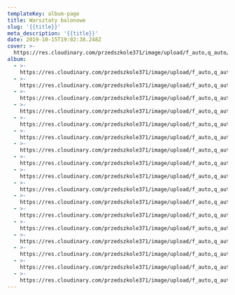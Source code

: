 ```yaml
---
templateKey: album-page
title: Warsztaty balonowe
slug: '{{title}}'
meta_description: '{{title}}'
date: 2019-10-15T19:02:38.248Z
cover: >-
  https://res.cloudinary.com/przedszkole371/image/upload/f_auto,q_auto/c_fill,w_1200/v1573678941/Albumy%20zdj%C4%99%C4%87/2019/Warsztaty%20balonowe/sfuvacd0mtmfnyev8cga.jpg
album:
  - >-
    https://res.cloudinary.com/przedszkole371/image/upload/f_auto,q_auto/c_fill,w_1200/v1573678942/Albumy%20zdj%C4%99%C4%87/2019/Warsztaty%20balonowe/ekgah8m9kwbbttg18zwq.jpg
  - >-
    https://res.cloudinary.com/przedszkole371/image/upload/f_auto,q_auto/c_fill,w_1200/v1573678941/Albumy%20zdj%C4%99%C4%87/2019/Warsztaty%20balonowe/sfuvacd0mtmfnyev8cga.jpg
  - >-
    https://res.cloudinary.com/przedszkole371/image/upload/f_auto,q_auto/c_fill,w_1200/v1573678934/Albumy%20zdj%C4%99%C4%87/2019/Warsztaty%20balonowe/knldlspkwoh99dbgxm2g.jpg
  - >-
    https://res.cloudinary.com/przedszkole371/image/upload/f_auto,q_auto/c_fill,w_1200/v1573678876/Albumy%20zdj%C4%99%C4%87/2019/Warsztaty%20balonowe/msdj1rcrcjla0ndaf8f3.jpg
  - >-
    https://res.cloudinary.com/przedszkole371/image/upload/f_auto,q_auto/c_fill,w_1200/v1573678873/Albumy%20zdj%C4%99%C4%87/2019/Warsztaty%20balonowe/o0aogwpcqdxmcozcptbm.jpg
  - >-
    https://res.cloudinary.com/przedszkole371/image/upload/f_auto,q_auto/c_fill,w_1200/v1573678859/Albumy%20zdj%C4%99%C4%87/2019/Warsztaty%20balonowe/ddlwb1h9wfgeriuyfgz9.jpg
  - >-
    https://res.cloudinary.com/przedszkole371/image/upload/f_auto,q_auto/c_fill,w_1200/v1573678856/Albumy%20zdj%C4%99%C4%87/2019/Warsztaty%20balonowe/fbmc124ku7mfnltpzpsj.jpg
  - >-
    https://res.cloudinary.com/przedszkole371/image/upload/f_auto,q_auto/c_fill,w_1200/v1573678849/Albumy%20zdj%C4%99%C4%87/2019/Warsztaty%20balonowe/ewolawjtnkjkmwq02nfu.jpg
  - >-
    https://res.cloudinary.com/przedszkole371/image/upload/f_auto,q_auto/c_fill,w_1200/v1573678843/Albumy%20zdj%C4%99%C4%87/2019/Warsztaty%20balonowe/umfotwtglgpfhfbvoomb.jpg
  - >-
    https://res.cloudinary.com/przedszkole371/image/upload/f_auto,q_auto/c_fill,w_1200/v1573678838/Albumy%20zdj%C4%99%C4%87/2019/Warsztaty%20balonowe/qzx5u6jh9p3aw6i78iom.jpg
  - >-
    https://res.cloudinary.com/przedszkole371/image/upload/f_auto,q_auto/c_fill,w_1200/v1573678828/Albumy%20zdj%C4%99%C4%87/2019/Warsztaty%20balonowe/ku2aterazienflccnjom.jpg
  - >-
    https://res.cloudinary.com/przedszkole371/image/upload/f_auto,q_auto/c_fill,w_1200/v1573678825/Albumy%20zdj%C4%99%C4%87/2019/Warsztaty%20balonowe/tcu0ciqkjqfzrr569l7t.jpg
  - >-
    https://res.cloudinary.com/przedszkole371/image/upload/f_auto,q_auto/c_fill,w_1200/v1573678808/Albumy%20zdj%C4%99%C4%87/2019/Warsztaty%20balonowe/b5wkmd63avlllnupptxg.jpg
  - >-
    https://res.cloudinary.com/przedszkole371/image/upload/f_auto,q_auto/c_fill,w_1200/v1573678806/Albumy%20zdj%C4%99%C4%87/2019/Warsztaty%20balonowe/nyqi6vzeobzxg41mujvb.jpg
  - >-
    https://res.cloudinary.com/przedszkole371/image/upload/f_auto,q_auto/c_fill,w_1200/v1573678806/Albumy%20zdj%C4%99%C4%87/2019/Warsztaty%20balonowe/pnhygditrt7wvmjfayuo.jpg
  - >-
    https://res.cloudinary.com/przedszkole371/image/upload/f_auto,q_auto/c_fill,w_1200/v1573678806/Albumy%20zdj%C4%99%C4%87/2019/Warsztaty%20balonowe/msuukbnmtuddtni9vqcv.jpg
  - >-
    https://res.cloudinary.com/przedszkole371/image/upload/f_auto,q_auto/c_fill,w_1200/v1573678806/Albumy%20zdj%C4%99%C4%87/2019/Warsztaty%20balonowe/mzhtepfghwolsjcmdyzw.jpg
---
```


